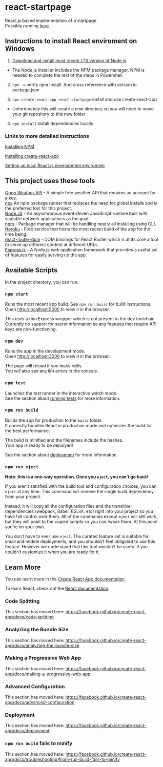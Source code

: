 # react-startpage
React.js based implementation of a startpage. <br />
Possibly running [here](https://react-startpage.herokuapp.com/)

## Instructions to install React enviroment on Windows

1. [Download and install most recent LTS version of Node.js](https://nodejs.org/en/download/)
* The Node.js installer includes the NPM package manager. NPM is needed to complete the rest of the steps in Powershell.

2. `npm -v` verify npm install. And cross referrence with version in package.json

3. `npx create-react-app react-startpage` install and use create-react-app 
* Unfortunately this will create a new directory so you will need to move your git repository to this new folder

4. `npm install` install dependencies locally

### Links to more detailed instructions
[Installing NPM](https://phoenixnap.com/kb/install-node-js-npm-on-windows)

[Installing create-react-app](https://github.com/facebook/create-react-app)

[Setting up local React.js development enviroment](https://reactjs.org/tutorial/tutorial.html#setup-option-2-local-development-environment)

## This project uses these tools
[Open Weather API](https://home.openweathermap.org/) - 
    A simple free weather API that requires an account for a key. <br />
[npx](https://medium.com/@maybekatz/introducing-npx-an-npm-package-runner-55f7d4bd282b)
    An npm package runner that replaces the need for global installs and is the preferred tool for this project. <br />
[Node JS](https://nodejs.org/en/) - 
    An asynchronous event-driven JavaScript runtime built with scalable network applications as the goal. <br />
[npm](https://www.npmjs.com/) - 
    Package manager that will be handling nearly all installing using CLI. <br />
[Heroku](https://heroku.com) - 
    Free service that hosts the most recent build of the app for the time being. <br />
[react-router-dom](https://github.com/ReactTraining/react-router#react-router--) - 
    DOM bindings for React Router which is at its core a tool to serve up different content at different URLs. <br />
[Express.js](http://expressjs.com/) - 
    A Node.js web application framework that provides a useful set of features for easily serving up the app. <br />

## Available Scripts

In the project directory, you can run:

### `npm start`

Runs the most recent app build. See `npm run build` for build instructions. <br />
Open [http://localhost:5000](http://localhost:5000) to view it in the browser.

This uses a thin Express wrapper which is not present in the dev toolchain. <br />
Currently no support for secret information so any features that require API keys are non-functioning.

### `npm dev`

Runs the app in the development mode.<br />
Open [http://localhost:3000](http://localhost:3000) to view it in the browser.

The page will reload if you make edits.<br />
You will also see any lint errors in the console.

### `npm test`

Launches the test runner in the interactive watch mode.<br />
See the section about [running tests](https://facebook.github.io/create-react-app/docs/running-tests) for more information.

### `npm run build`

Builds the app for production to the `build` folder.<br />
It correctly bundles React in production mode and optimizes the build for the best performance.

The build is minified and the filenames include the hashes.<br />
Your app is ready to be deployed!

See the section about [deployment](https://facebook.github.io/create-react-app/docs/deployment) for more information.

### `npm run eject`

**Note: this is a one-way operation. Once you `eject`, you can’t go back!**

If you aren’t satisfied with the build tool and configuration choices, you can `eject` at any time. This command will remove the single build dependency from your project.

Instead, it will copy all the configuration files and the transitive dependencies (webpack, Babel, ESLint, etc) right into your project so you have full control over them. All of the commands except `eject` will still work, but they will point to the copied scripts so you can tweak them. At this point you’re on your own.

You don’t have to ever use `eject`. The curated feature set is suitable for small and middle deployments, and you shouldn’t feel obligated to use this feature. However we understand that this tool wouldn’t be useful if you couldn’t customize it when you are ready for it.

## Learn More

You can learn more in the [Create React App documentation](https://facebook.github.io/create-react-app/docs/getting-started).

To learn React, check out the [React documentation](https://reactjs.org/).

### Code Splitting

This section has moved here: https://facebook.github.io/create-react-app/docs/code-splitting

### Analyzing the Bundle Size

This section has moved here: https://facebook.github.io/create-react-app/docs/analyzing-the-bundle-size

### Making a Progressive Web App

This section has moved here: https://facebook.github.io/create-react-app/docs/making-a-progressive-web-app

### Advanced Configuration

This section has moved here: https://facebook.github.io/create-react-app/docs/advanced-configuration

### Deployment

This section has moved here: https://facebook.github.io/create-react-app/docs/deployment

### `npm run build` fails to minify

This section has moved here: https://facebook.github.io/create-react-app/docs/troubleshooting#npm-run-build-fails-to-minify
